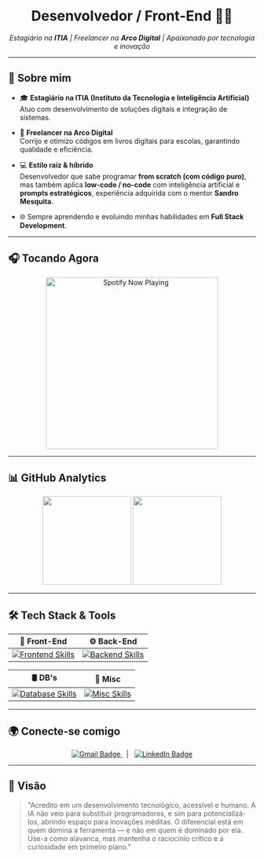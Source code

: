 <h1 align="center"> Desenvolvedor / Front-End 👨‍💻</h1>

<p align="center">
  <i>Estagiário na <b>ITIA</b> | Freelancer na <b>Arco Digital</b> | Apaixonado por tecnologia e inovação</i>
</p>

---

## 🚀 Sobre mim  

- 🎓 **Estagiário na ITIA (Instituto da Tecnologia e Inteligência Artificial)**  
  Atuo com desenvolvimento de soluções digitais e integração de sistemas.  

- 💼 **Freelancer na Arco Digital**  
  Corrijo e otimizo códigos em livros digitais para escolas, garantindo qualidade e eficiência.  

- 💻 **Estilo raiz & híbrido**  
  Desenvolvedor que sabe programar **from scratch (com código puro)**, mas também aplica **low-code / no-code** com inteligência artificial e **prompts estratégicos**, experiência adquirida com o mentor **Sandro Mesquita**.  

- 🌐 Sempre aprendendo e evoluindo minhas habilidades em **Full Stack Development**.  

---

## 🎧 Tocando Agora 

<p align="center">
  <img src="https://spotify-github-profile.kittinanx.com/api/view?uid=31k3qjiaqieoft3upss4oldlvvga&cover_image=true&theme=natemoo-re&show_offline=true&background_color=0d1117&interchange=true&bar_color=9c4cc8&bar_color_cover=false" alt="Spotify Now Playing" width="350" />
</p>

---

## 📊 GitHub Analytics  

<p align="center">
  <img height="180em" src="https://github-readme-stats.vercel.app/api?username=DS-GITH&show_icons=true&theme=tokyonight&hide_border=true&title_color=9c4cc8&icon_color=9c4cc8" />
  <img height="180em" src="https://github-readme-stats.vercel.app/api/top-langs/?username=DS-GITH&layout=compact&theme=tokyonight&hide_border=true&title_color=9c4cc8" />
</p>

---

## 🛠️ Tech Stack & Tools  

| 🚀 Front-End | ⚙️ Back-End |
|--------------|-------------|
| <a href="https://skillicons.dev"><img src="https://skillicons.dev/icons?i=nextjs,react,vite,vue,figma,sass,tailwind,vercel&perline=8" alt="Frontend Skills" /></a> | <a href="https://skillicons.dev"><img src="https://skillicons.dev/icons?i=javascript,typescript,php,laravel,express,java,nodejs,prisma,postman&perline=8" alt="Backend Skills" /></a> |

| 🛢️ DB's | 🎨 Misc |
|----------|---------|
| <a href="https://skillicons.dev"><img src="https://skillicons.dev/icons?i=supabase,postgres,mysql,firebase&perline=8" alt="Database Skills" /></a> | <a href="https://skillicons.dev"><img src="https://skillicons.dev/icons?i=ps,robloxstudio,gamemakerstudio,ai&perline=8" alt="Misc Skills" /></a> |


---

## 🌍 Conecte-se comigo  

<p align="center">
  <a href="https://mail.google.com/mail/?view=cm&to=david.tecds@gmail.com&su=Contato%20via%20GitHub&body=Olá,%20David!">
  <img src="https://img.shields.io/badge/-Gmail-9c4cc8?style=for-the-badge&logo=gmail&logoColor=white" alt="Gmail Badge"/>
</a>
  &nbsp;&nbsp;|&nbsp;&nbsp;
  <a href="https://www.linkedin.com/in/david-santos-b61594292/" target="_blank">
    <img src="https://img.shields.io/badge/-LinkedIn-9c4cc8?style=for-the-badge&logo=linkedin&logoColor=white" alt="LinkedIn Badge"/>
  </a>
</p>

---

## 🧭 Visão

> "Acredito em um desenvolvimento tecnológico, acessível e humano. A IA não veio para substituir programadores, e sim para potencializá-los, abrindo espaço para inovações inéditas. O diferencial está em quem domina a ferramenta — e não em quem é dominado por ela. Use-a como alavanca, mas mantenha o raciocínio crítico e a curiosidade em primeiro plano."


